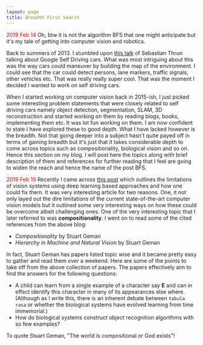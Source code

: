 ```yaml
---
layout: page
title: Breadth First Search
---
```



<font color="red">2019 Feb 14</font>
Oh, btw it is not the algorithm BFS that one might anticipate but it's my tale of getting into computer vision and robotics.

Back to summers of 2013. I stumbled upon [this talk](https://www.ted.com/talks/sebastian_thrun_google_s_driverless_car/discussion?referrer=playlist-planes_trains_and_automobiles) of Sebastian Thrun talking about Google Self Driving cars. What was most intriguing about this was the way cars could maneuver by building the map of the environment. I could see that the car could detect persons, lane markers, traffic signals, other vehicles etc. That was really really super cool.  That was the moment I decided I wanted to work on self driving cars.

When I started working on computer vision back in 2015-ish, I just picked some interesting problem statements that were closely related to self driving cars namely object detection, segmentation, SLAM, 3D reconstruction and started working on them by reading blogs, books, implementing them etc. It was lot fun working on them. I am now confident to state I have explored these to good depth. What I have lacked however is the breadth. Not that going deeper into a subject hasn't quite payed off in terms of gaining breadth but it's just that it takes considerable depth to come across topics such as compositionality, biological vision and so on. Hence this section on my blog. I will post here the topics along with brief description of them and references for further reading that I feel are going to widen the reach and hence the name of the post BFS.

<font color="red">2019 Feb 19</font>
Recently I came across [this post](https://thegradient.pub/the-limitations-of-visual-deep-learning-and-how-we-might-fix-them/) which outlines the limitations of vision systems using deep learning based approaches and how one could fix them. It was very interesting article for two reasons. One, it not only layed out the dire limitations of the current state-of-the-art computer vision models but it outlined some very interesting ways on how these could be overcome albeit challenging ones. One of the very interesting topic that I later referred to was **compositionality**. I went on to read some of the cited references from the above blog:

- _Compositionality_ by Stuart Geman
- _Hierarchy in Machine and Natural Vision_ by Stuart Geman

In fact, Stuart Geman has papers listed topic wise and it became pretty easy to gather and read them over a weekend. Here are some of the points to take off from the above collection of papers. The papers effectively aim to find the answers for the following questions:
- A child can learn from a single example of a character say **E** and can in effect identify this character in many of its appearances else where. (Although as I write this, there is an inherent debate between `tabula rasa` or whether the biological systems have evolved learning from time immemorial.)
- How do biological systems construct object recognition algorithms with so few examples?

To quote Stuart Geman, "The world is compositional or God exists"!
